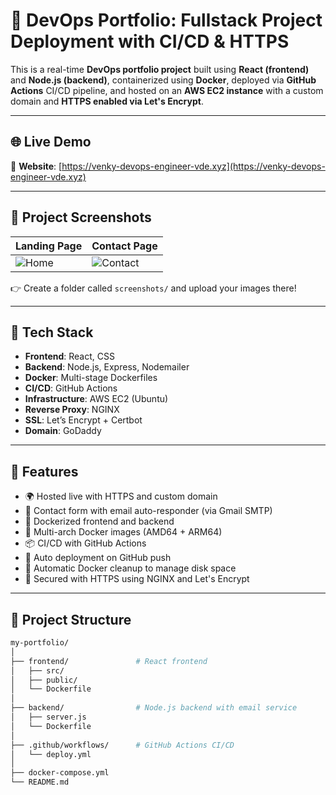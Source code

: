 # 🚀 DevOps Portfolio: Fullstack Project Deployment with CI/CD & HTTPS

This is a real-time **DevOps portfolio project** built using **React (frontend)** and **Node.js (backend)**, containerized using **Docker**, deployed via **GitHub Actions** CI/CD pipeline, and hosted on an **AWS EC2 instance** with a custom domain and **HTTPS enabled via Let's Encrypt**.

---

## 🌐 Live Demo

🔗 **Website**: [https://venky-devops-engineer-vde.xyz](https://venky-devops-engineer-vde.xyz)

---

## 📸 Project Screenshots

| Landing Page | Contact Page |
|--------------|--------------|
| ![Home](./screenshots/home.png) | ![Contact](./screenshots/contact.png) |

👉 Create a folder called `screenshots/` and upload your images there!

---

## 🧱 Tech Stack

- **Frontend**: React, CSS
- **Backend**: Node.js, Express, Nodemailer
- **Docker**: Multi-stage Dockerfiles
- **CI/CD**: GitHub Actions
- **Infrastructure**: AWS EC2 (Ubuntu)
- **Reverse Proxy**: NGINX
- **SSL**: Let’s Encrypt + Certbot
- **Domain**: GoDaddy

---

## 🔄 Features

- 🌍 Hosted live with HTTPS and custom domain
- 📩 Contact form with email auto-responder (via Gmail SMTP)
- 🐳 Dockerized frontend and backend
- 🚀 Multi-arch Docker images (AMD64 + ARM64)
- 📦 CI/CD with GitHub Actions
- 🔁 Auto deployment on GitHub push
- 🧹 Automatic Docker cleanup to manage disk space
- 🔐 Secured with HTTPS using NGINX and Let's Encrypt

---

## 📂 Project Structure

```bash
my-portfolio/
│
├── frontend/               # React frontend
│   ├── src/
│   ├── public/
│   └── Dockerfile
│
├── backend/                # Node.js backend with email service
│   ├── server.js
│   └── Dockerfile
│
├── .github/workflows/      # GitHub Actions CI/CD
│   └── deploy.yml
│
├── docker-compose.yml
└── README.md
